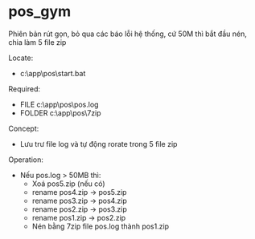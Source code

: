 # pos_gym
Phiên bản rút gọn, bỏ qua các báo lỗi hệ thống, cứ 50M thì bắt đầu nén, chia làm 5 file zip

Locate: 
- c:\app\pos\start.bat

Required:
- FILE c:\app\pos\pos.log
- FOLDER c:\app\pos\7zip

Concept: 
- Lưu trư file log và tự động rorate trong 5 file zip

Operation:
- Nếu pos.log > 50MB thì:
  - Xoá pos5.zip (nếu có)
  - rename pos4.zip -> pos5.zip
  - rename pos3.zip -> pos4.zip
  - rename pos2.zip -> pos3.zip
  - rename pos1.zip -> pos2.zip
  - Nén bằng 7zip file pos.log thành pos1.zip
